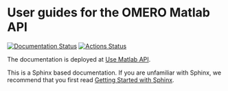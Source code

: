 # User guides for the OMERO Matlab API

[![Documentation Status](https://readthedocs.org/projects/omero-guide-matlab/badge/?version=latest)](https://omero-guides.readthedocs.io/en/latest/matlab/docs/index.html)
[![Actions Status](https://github.com/ome/omero-guide-matlab/workflows/sphinx/badge.svg)](https://github.com/ome/omero-guide-matlab/actions)

The documentation is deployed at [Use Matlab API](https://omero-guides.readthedocs.io/en/latest/matlab/docs/index.html).

This is a Sphinx based documentation. 
If you are unfamiliar with Sphinx, we recommend that you first read 
[Getting Started with Sphinx](https://docs.readthedocs.io/en/stable/intro/getting-started-with-sphinx.html).
